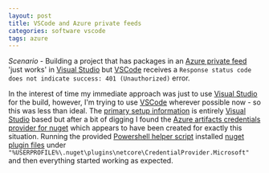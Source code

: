 ```yaml
---
layout: post
title: VSCode and Azure private feeds
categories: software vscode
tags: azure
---
```


_Scenario_ - Building a project that has packages in an [Azure private feed](https://docs.microsoft.com/en-us/azure/devops/artifacts/get-started-nuget?view=azure-devops&tabs=windows) 'just works' in [Visual Studio](https://visualstudio.microsoft.com/) but [VSCode](https://code.visualstudio.com/) receives a `Response status code does not indicate success: 401 (Unauthorized)` error.

<!--more-->

In the interest of time my immediate approach was just to use [Visual Studio](https://visualstudio.microsoft.com/) for the build, however, I'm trying to use [VSCode](https://code.visualstudio.com/) wherever possible now - so this was less than ideal. The [primary setup information](https://docs.microsoft.com/en-us/azure/devops/artifacts/get-started-nuget?view=azure-devops&tabs=windows) is entirely [Visual Studio](https://visualstudio.microsoft.com/) based but after a bit of digging I found the [Azure artifacts credentials provider for nuget](https://github.com/Microsoft/artifacts-credprovider) which appears to have been created for exactly this situation. Running the provided [Powershell helper script](https://github.com/microsoft/artifacts-credprovider/blob/master/helpers/installcredprovider.ps1) installed [nuget plugin files](https://docs.microsoft.com/en-us/nuget/reference/extensibility/nuget-cross-platform-plugins) under `"%USERPROFILE%\.nuget\plugins\netcore\CredentialProvider.Microsoft"` and then everything started working as expected.
